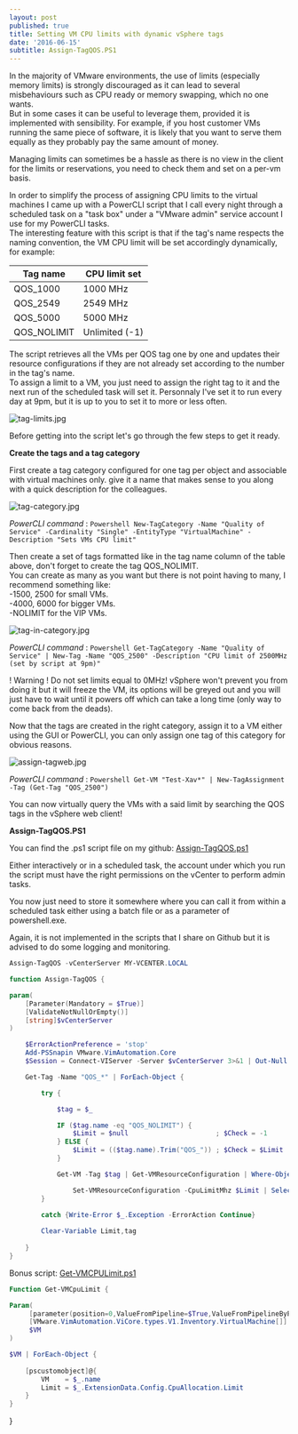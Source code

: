 ```yaml
---
layout: post
published: true
title: Setting VM CPU limits with dynamic vSphere tags
date: '2016-06-15'
subtitle: Assign-TagQOS.PS1
---
```

In the majority of VMware environments, the use of limits (especially memory limits) is strongly discouraged as it can lead to several misbehaviours such as CPU ready or memory swapping, which no one wants.  
But in some cases it can be useful to leverage them, provided it is implemented with sensibility. For example, if you host customer VMs running the same piece of software, it is likely that you want to serve them equally as they probably pay the same amount of money.  

Managing limits can sometimes be a hassle as there is no view in the client for the limits or reservations, you need to check them and set on a per-vm basis.

In order to simplify the process of assigning CPU limits to the virtual machines I came up with a PowerCLI script that I call every night through a scheduled task on a "task box" under a "VMware admin" service account I use for my PowerCLI tasks.  
The interesting feature with this script is that if the tag's name respects the naming convention, the VM CPU limit will be set accordingly dynamically, for example:

| Tag name    | CPU limit set  |
|-------------|----------------|
| QOS_1000    | 1000 MHz       |
| QOS_2549    | 2549 MHz       |
| QOS_5000    | 5000 MHz       |
| QOS_NOLIMIT | Unlimited (-1) |

The script retrieves all the VMs per QOS tag one by one and updates their resource configurations if they are not already set according to the number in the tag's name.  
To assign a limit to a VM, you just need to assign the right tag to it and the next run of the scheduled task will set it. Personnaly I've set it to run every day at 9pm, but it is up to you to set it to more or less often.

![tag-limits.jpg]({{site.baseurl}}/img/tag-limits.jpg)

Before getting into the script let's go through the few steps to get it ready.

**Create the tags and a tag category**

First create a tag category configured for one tag per object and associable with virtual machines only. give it a name that makes sense to you along with a quick description for the colleagues.

![tag-category.jpg]({{site.baseurl}}/img/tag-category.jpg)

_PowerCLI command_ : ```Powershell
New-TagCategory -Name "Quality of Service" -Cardinality "Single" -EntityType "VirtualMachine" -Description "Sets VMs CPU limit" ```

Then create a set of tags formatted like in the tag name column of the table above, don't forget to create the tag QOS_NOLIMIT.  
You can create as many as you want but there is not point having to many, I recommend something like:  
-1500, 2500 for small VMs.  
-4000, 6000 for bigger VMs.  
-NOLIMIT for the VIP VMs.

![tag-in-category.jpg]({{site.baseurl}}/img/tag-in-category.jpg)

_PowerCLI command_ : ```Powershell
Get-TagCategory -Name "Quality of Service" | New-Tag -Name "QOS_2500" -Description "CPU limit of 2500MHz (set by script at 9pm)" ```

! Warning ! Do not set limits equal to 0MHz! vSphere won't prevent you from doing it but it will freeze the VM, its options will be greyed out and you will just have to wait until it powers off which can take a long time (only way to come back from the deads).

Now that the tags are created in the right category, assign it to a VM either using the GUI or PowerCLI, you can only assign one tag of this category for obvious reasons.

![assign-tagweb.jpg]({{site.baseurl}}/img/assign-tagweb.jpg)

_PowerCLI command_ : ```Powershell
Get-VM "Test-Xav*" | New-TagAssignment -Tag (Get-Tag "QOS_2500") ```

You can now virtually query the VMs with a said limit by searching the QOS tags in the vSphere web client!

**Assign-TagQOS.PS1**

You can find the .ps1 script file on my github: [Assign-TagQOS.ps1](https://github.com/vxav/Scripting/blob/master/Assign-TagQOS.ps1)  

Either interactively or in a scheduled task, the account under which you run the script must have the right permissions on the vCenter to perform admin tasks.

You now just need to store it somewhere where you can call it from within a scheduled task either using a batch file or as a parameter of powershell.exe.

Again, it is not implemented in the scripts that I share on Github but it is advised to do some logging and monitoring.

```Powershell
Assign-TagQOS -vCenterServer MY-VCENTER.LOCAL
```

```Powershell
function Assign-TagQOS {

param(
    [Parameter(Mandatory = $True)]
    [ValidateNotNullOrEmpty()]
    [string]$vCenterServer
)

    $ErrorActionPreference = 'stop'
    Add-PSSnapin VMware.VimAutomation.Core
    $Session = Connect-VIServer -Server $vCenterServer 3>&1 | Out-Null

    Get-Tag -Name "QOS_*" | ForEach-Object {

        try {

            $tag = $_

            IF ($tag.name -eq "QOS_NOLIMIT") {
                $Limit = $null                      ; $Check = -1
            } ELSE {
                $Limit = (($tag.name).Trim("QOS_")) ; $Check = $Limit
            }

            Get-VM -Tag $tag | Get-VMResourceConfiguration | Where-Object {$_.CpuLimitMhz -ne $Check} |

                Set-VMResourceConfiguration -CpuLimitMhz $Limit | Select-Object VM,@{l='Tag';e={$tag.name}},CpuLimitMhz
        }
    
        catch {Write-Error $_.Exception -ErrorAction Continue}

        Clear-Variable Limit,tag
    
    }
} 
```

Bonus script: [Get-VMCPULimit.ps1](https://github.com/vxav/Scripting/blob/master/Get-VMCPULimit.ps1)

```Powershell
Function Get-VMCpuLimit {

Param(
     [parameter(position=0,ValueFromPipeline=$True,ValueFromPipelineByPropertyname=$True,Mandatory=$True)]
     [VMware.VimAutomation.ViCore.types.V1.Inventory.VirtualMachine[]]
     $VM
)

$VM | ForEach-Object {
    
    [pscustomobject]@{
        VM    = $_.name
        Limit = $_.ExtensionData.Config.CpuAllocation.Limit
    }
}
```
}